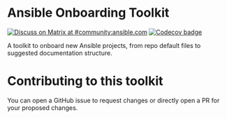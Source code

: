 # Ansible Onboarding Toolkit
[![Discuss on Matrix at #community:ansible.com](https://img.shields.io/matrix/community:ansible.com.svg?server_fqdn=ansible-accounts.ems.host&label=Discuss%20on%20Matrix%20at%20%23community:ansible.com&logo=matrix)](https://matrix.to/#/#community:ansible.com)
[![Codecov badge](https://img.shields.io/codecov/c/github/ansible-community/project-template)](https://codecov.io/gh/ansible-community/project-template)

A toolkit to onboard new Ansible projects, from repo default files to suggested documentation structure.

# Contributing to this toolkit
You can open a GitHub issue to request changes or directly open a PR for your proposed changes.
